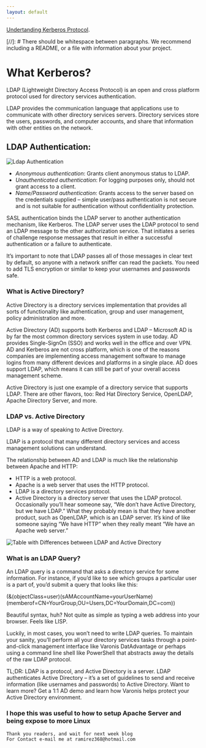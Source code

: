 ```yaml
---
layout: default
---
```



[Undertanding Kerberos Protocol](https://https://www.youtube.com/watch?v=_44CHD3Vx-0).

[//]: #  There should be whitespace between paragraphs. We recommend including a README, or a file with information about your project.

# What Kerberos?
LDAP (Lightweight Directory Access Protocol) is an open and cross platform protocol used for directory services authentication.

LDAP provides the communication language that applications use to communicate with other directory services servers. Directory services store the users, passwords, and computer accounts, and share that information with other entities on the network.



## LDAP Authentication:
![Ldap Authentication](https://api.softwarekeep.com/media/nimbus/helpcenter/LDAP_Authentification.png)

* _Anonymous authentication_: Grants client anonymous status to LDAP.
* _Unauthenticated authentication_: For logging purposes only, should not grant access to a client.
* _Name/Password authentication_: Grants access to the server based on the credentials supplied – simple user/pass authentication is not secure and is not suitable for authentication without confidentiality protection.

SASL authentication binds the LDAP server to another authentication mechanism, like Kerberos. The LDAP server uses the LDAP protocol to send an LDAP message to the other authorization service. That initiates a series of challenge response messages that result in either a successful authentication or a failure to authenticate.

It’s important to note that LDAP passes all of those messages in clear text by default, so anyone with a network sniffer can read the packets. You need to add TLS encryption or similar to keep your usernames and passwords safe.

### What is Active Directory?
Active Directory is a directory services implementation that provides all sorts of functionality like authentication, group and user management, policy administration and more.

Active Directory (AD) supports both Kerberos and LDAP – Microsoft AD is by far the most common directory services system in use today. AD provides Single-SignOn (SSO) and works well in the office and over VPN. AD and Kerberos are not cross platform, which is one of the reasons companies are implementing access management software to manage logins from many different devices and platforms in a single place. AD does support LDAP, which means it can still be part of your overall access management scheme.

Active Directory is just one example of a directory service that supports LDAP. There are other flavors, too: Red Hat Directory Service, OpenLDAP, Apache Directory Server, and more.



### LDAP vs. Active Directory
LDAP is a way of speaking to Active Directory.

LDAP is a protocol that many different directory services and access management solutions can understand.

The relationship between AD and LDAP is much like the relationship between Apache and HTTP:

* HTTP is a web protocol.
* Apache is a web server that uses the HTTP protocol.
* LDAP is a directory services protocol.
* Active Directory is a directory server that uses the LDAP protocol.
Occasionally you’ll hear someone say, “We don’t have Active Directory, but we have LDAP.” What they probably mean is that they have another product, such as OpenLDAP, which is an LDAP server.
It’s kind of like someone saying “We have HTTP” when they really meant “We have an Apache web server.”



![Table with Differences between LDAP and Active Directory ](https://ipwithease.com/wp-content/uploads/2020/06/LDAP-VS-AD-TABLE.jpg)

### What is an LDAP Query?
An LDAP query is a command that asks a directory service for some information. For instance, if you’d like to see which groups a particular user is a part of, you’d submit a query that looks like this:

(&(objectClass=user)(sAMAccountName=yourUserName)
(memberof=CN=YourGroup,OU=Users,DC=YourDomain,DC=com))

Beautiful syntax, huh? Not quite as simple as typing a web address into your browser. Feels like LISP.

Luckily, in most cases, you won’t need to write LDAP queries. To maintain your sanity, you’ll perform all your directory services tasks through a point-and-click management interface like Varonis DatAdvantage or perhaps using a command line shell like PowerShell that abstracts away the details of the raw LDAP protocol.

TL;DR: LDAP is a protocol, and Active Directory is a server. LDAP authenticates Active Directory – it’s a set of guidelines to send and receive information (like usernames and passwords) to Active Directory. Want to learn more? Get a 1:1 AD demo and learn how Varonis helps protect your Active Directory environment.


### I hope this was useful to how to setup Apache Server and being expose to more Linux


```
Thank you readers, and wait for next week blog
For Contact e-mail me at ramirez368@hotmail.com

```
